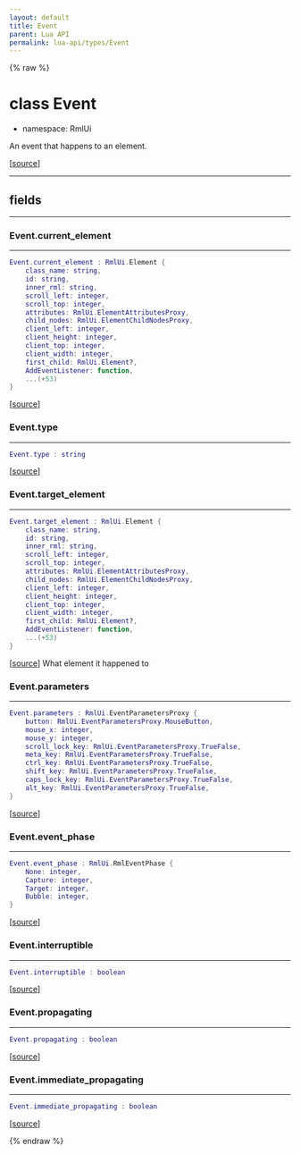 ```yaml
---
layout: default
title: Event
parent: Lua API
permalink: lua-api/types/Event
---
```


{% raw %}

# class Event



- namespace: RmlUi



An event that happens to an element.

[<a href="https://github.com/beyond-all-reason/RecoilEngine/blob/b4d0041e4c68c34dace9abf492f9193d28ef5d7e/rts/Rml/SolLua/bind/Event.cpp#L108-L111" target="_blank">source</a>]







---



## fields
---

### Event.current_element
---
```lua
Event.current_element : RmlUi.Element {
    class_name: string,
    id: string,
    inner_rml: string,
    scroll_left: integer,
    scroll_top: integer,
    attributes: RmlUi.ElementAttributesProxy,
    child_nodes: RmlUi.ElementChildNodesProxy,
    client_left: integer,
    client_height: integer,
    client_top: integer,
    client_width: integer,
    first_child: RmlUi.Element?,
    AddEventListener: function,
    ...(+53)
}
```



[<a href="https://github.com/beyond-all-reason/RecoilEngine/blob/b4d0041e4c68c34dace9abf492f9193d28ef5d7e/rts/Rml/SolLua/bind/Event.cpp#L128-L128" target="_blank">source</a>]








### Event.type
---
```lua
Event.type : string
```



[<a href="https://github.com/beyond-all-reason/RecoilEngine/blob/b4d0041e4c68c34dace9abf492f9193d28ef5d7e/rts/Rml/SolLua/bind/Event.cpp#L130-L130" target="_blank">source</a>]








### Event.target_element
---
```lua
Event.target_element : RmlUi.Element {
    class_name: string,
    id: string,
    inner_rml: string,
    scroll_left: integer,
    scroll_top: integer,
    attributes: RmlUi.ElementAttributesProxy,
    child_nodes: RmlUi.ElementChildNodesProxy,
    client_left: integer,
    client_height: integer,
    client_top: integer,
    client_width: integer,
    first_child: RmlUi.Element?,
    AddEventListener: function,
    ...(+53)
}
```



[<a href="https://github.com/beyond-all-reason/RecoilEngine/blob/b4d0041e4c68c34dace9abf492f9193d28ef5d7e/rts/Rml/SolLua/bind/Event.cpp#L132-L132" target="_blank">source</a>]
What element it happened to








### Event.parameters
---
```lua
Event.parameters : RmlUi.EventParametersProxy {
    button: RmlUi.EventParametersProxy.MouseButton,
    mouse_x: integer,
    mouse_y: integer,
    scroll_lock_key: RmlUi.EventParametersProxy.TrueFalse,
    meta_key: RmlUi.EventParametersProxy.TrueFalse,
    ctrl_key: RmlUi.EventParametersProxy.TrueFalse,
    shift_key: RmlUi.EventParametersProxy.TrueFalse,
    caps_lock_key: RmlUi.EventParametersProxy.TrueFalse,
    alt_key: RmlUi.EventParametersProxy.TrueFalse,
}
```



[<a href="https://github.com/beyond-all-reason/RecoilEngine/blob/b4d0041e4c68c34dace9abf492f9193d28ef5d7e/rts/Rml/SolLua/bind/Event.cpp#L134-L134" target="_blank">source</a>]








### Event.event_phase
---
```lua
Event.event_phase : RmlUi.RmlEventPhase {
    None: integer,
    Capture: integer,
    Target: integer,
    Bubble: integer,
}
```



[<a href="https://github.com/beyond-all-reason/RecoilEngine/blob/b4d0041e4c68c34dace9abf492f9193d28ef5d7e/rts/Rml/SolLua/bind/Event.cpp#L137-L137" target="_blank">source</a>]








### Event.interruptible
---
```lua
Event.interruptible : boolean
```



[<a href="https://github.com/beyond-all-reason/RecoilEngine/blob/b4d0041e4c68c34dace9abf492f9193d28ef5d7e/rts/Rml/SolLua/bind/Event.cpp#L139-L139" target="_blank">source</a>]








### Event.propagating
---
```lua
Event.propagating : boolean
```



[<a href="https://github.com/beyond-all-reason/RecoilEngine/blob/b4d0041e4c68c34dace9abf492f9193d28ef5d7e/rts/Rml/SolLua/bind/Event.cpp#L141-L141" target="_blank">source</a>]








### Event.immediate_propagating
---
```lua
Event.immediate_propagating : boolean
```



[<a href="https://github.com/beyond-all-reason/RecoilEngine/blob/b4d0041e4c68c34dace9abf492f9193d28ef5d7e/rts/Rml/SolLua/bind/Event.cpp#L143-L143" target="_blank">source</a>]










{% endraw %}